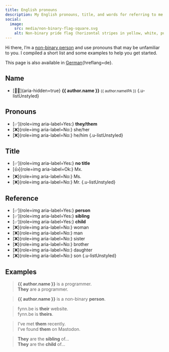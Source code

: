 ```yaml
---
title: English pronouns
description: My English pronouns, title, and words for referring to me.
social:
  image:
    src: media/non-binary-flag-square.svg
    alt: Non-binary pride flag (horizontal stripes in yellow, white, purple, black).
---
```


Hi there, I’m a [non-binary person](https://en.wikipedia.org/wiki/Non-binary_gender) and use pronouns that may be unfamiliar to you. I compiled a short list and some examples to help you get started.

This page is also available in [German](de.md){hreflang=de}.

## Name

- [🧑🏻]{aria-hidden=true} **{{ author.name }}** <small>{{ author.nameIPA }}</small>
  {.u-listUnstyled}

## Pronouns

- [✅]{role=img aria-label=Yes:} **they/them**
- [❌]{role=img aria-label=No:} she/her
- [❌]{role=img aria-label=No:} he/him
  {.u-listUnstyled}

## Title

- [✅]{role=img aria-label=Yes:} **no title**
- [👍]{role=img aria-label=Ok:} Mx.
- [❌]{role=img aria-label=No:} Ms.
- [❌]{role=img aria-label=No:} Mr.
  {.u-listUnstyled}

## Reference

- [✅]{role=img aria-label=Yes:} **person**
- [✅]{role=img aria-label=Yes:} **sibling**
- [✅]{role=img aria-label=Yes:} **child**
- [❌]{role=img aria-label=No:} woman
- [❌]{role=img aria-label=No:} man
- [❌]{role=img aria-label=No:} sister
- [❌]{role=img aria-label=No:} brother
- [❌]{role=img aria-label=No:} daughter
- [❌]{role=img aria-label=No:} son
  {.u-listUnstyled}

## Examples

> **{{ author.name }}** is a programmer.\
> **They** are a programmer.

> **{{ author.name }}** is a non-binary **person**.

> fynn.be is **their** website.\
> fynn.be is **theirs**.

> I’ve met **them** recently.\
> I’ve found **them** on Mastodon.

> **They** are the **sibling** of…\
> **They** are the **child** of…
